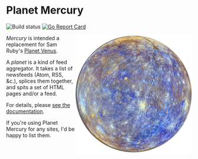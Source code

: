 # Planet Mercury

![Build status](https://github.com/kgaughan/mercury/actions/workflows/build.yml/badge.svg)
[![Go Report Card](https://goreportcard.com/badge/kgaughan/mercury)](https://goreportcard.com/report/kgaughan/mercury)

<img src="docs/mercury.png" align="right">_Mercury_ is intended a replacement for Sam Ruby's [Planet Venus](https://github.com/rubys/venus/).

A _planet_ is a kind of feed aggregator. It takes a list of newsfeeds (Atom, RSS, &c.), splices them together, and spits a set of HTML pages and/or a feed.

For details, please [see the documentation](docs/index.md).

If you're using Planet Mercury for any sites, I'd be happy to list them.
